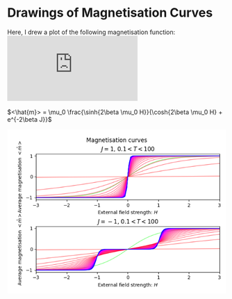 # Drawings of Magnetisation Curves

Here, I drew a plot of the following magnetisation function:
![eqaution](https://latex.codecogs.com/gif.latex?%3C%5Chat%7Bm%7D%3E%20%3D%20%5Cmu_0%20%5Cfrac%7B%5Csinh%7B2%5Cbeta%20%5Cmu_0%20H%7D%7D%7B%5Ccosh%7B2%5Cbeta%20%5Cmu_0%20H%7D%20&plus;%20e%5E%7B-2%5Cbeta%20J%7D%7D)

$<\hat{m}>  = \mu_0 \frac{\sinh{2\beta \mu_0 H}}{\cosh{2\beta \mu_0 H} + e^{-2\beta J}}$


![magnetisation](magnetisation.png)
